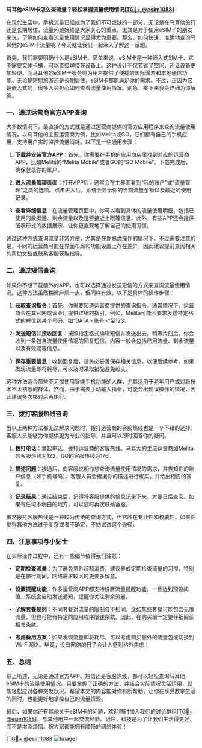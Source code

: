 **马耳他eSIM卡怎么查流量？轻松掌握流量使用情况[[TG💪+ @esim1088](https://t.me/s/esim1088)]**

在现代生活中，手机流量已经成为了我们不可或缺的一部分。无论是在马耳他旅行还是长期居住，流量问题始终是大家关心的重点。尤其是对于使用eSIM卡的朋友来说，了解如何查看流量使用情况显得尤为重要。那么，如何快速、准确地查询马耳他的eSIM卡流量呢？今天就让我们一起深入了解这一话题。

首先，我们需要明确什么是eSIM卡。简单来说，eSIM卡是一种嵌入式SIM卡，它不需要实体卡槽，可以直接焊接在设备上。这种设计不仅节省了空间，还让设备更加轻便。而马耳他的eSIM卡服务则为用户提供了便捷的国际漫游和本地通信功能。无论是短期旅游还是长期居住，eSIM卡都能满足你的需求。不过，正因为它是嵌入式的，很多人会担心如何查看流量使用情况。别急，接下来我会详细为你解答。

### **一、通过运营商官方APP查询**

大多数情况下，最直接的方式就是通过运营商提供的官方应用程序来查询流量使用情况。以马耳他的主要运营商为例，比如Melita或GO，它们都有自己的手机应用，支持用户实时监控流量消耗。以下是一些通用步骤：

1. **下载并安装官方APP**：首先，你需要在手机的应用商店里找到对应的运营商APP，比如Melita的“Melita Mobile”或者GO的“GO Mobile”。下载完成后，确保登录你的账户。

2. **进入流量管理页面**：打开APP后，通常会在主界面看到“我的账户”或“流量管理”之类的选项。点击进入后，系统会显示你的当前流量余额以及最近的使用记录。

3. **查看详细信息**：在流量管理页面中，你可以看到具体的流量使用明细，包括已使用的数据量、剩余流量以及是否接近上限等信息。此外，有些APP还会提供图表形式的数据展示，让你更直观地了解自己的使用习惯。

通过这种方式查询流量非常方便，尤其是在你熟悉操作的情况下。不过需要注意的是，不同的运营商可能在界面布局和功能设置上存在差异，因此建议提前查阅相关的帮助文档或联系客服获取指导。

### **二、通过短信查询**

如果你不想下载额外的APP，也可以选择通过发送短信的方式来查询流量使用情况。这种方法虽然稍微麻烦一点，但同样有效。以下是具体的操作步骤：

1. **获取查询指令**：首先，你需要知道运营商提供的查询指令。通常情况下，运营商会在其官网或营业厅提供详细的指引。例如，Melita可能会要求发送特定格式的短信到某个号码，如“DATA <账号>”至123。

2. **发送短信并接收回复**：按照指定格式编辑短信并发送出去。稍等片刻后，你会收到一条包含流量使用情况的回复短信。内容一般会包括已用流量、剩余流量以及有效期等信息。

3. **保存重要信息**：收到回复后，请务必妥善保存相关信息，以便后续参考。如果发现流量即将耗尽，可以及时采取措施避免超支。

这种方法适合那些不习惯使用智能手机功能的人群，尤其适用于老年用户或对新技术不太熟悉的群体。然而，由于需要手动输入指令，可能会出现误操作的情况，因此建议多次核对后再执行。

### **三、拨打客服热线咨询**

当以上两种方法都无法解决问题时，拨打运营商的客服热线也是一个不错的选择。客服人员能够为你提供更为专业的指导，并且可以即时回答你的疑问。

1. **拨打电话**：拿起电话，拨打运营商的客服热线。马耳大的主流运营商如Melita的客服热线为123，GO的客服热线为176。

2. **描述问题**：接通后，向客服说明你想查询流量使用情况的需求，并告知你的账户信息（如手机号码）。客服人员会根据你的描述进行核实，并给出相应的答复。

3. **记录结果**：通话结束后，记得将客服提供的信息记录下来，方便日后查阅。如果有任何不明白的地方，可以随时再次联系客服。

虽然拨打客服热线是一种较为传统的查询方式，但它胜在专业性和权威性。如果你觉得其他方法过于复杂或者不确定，不妨试试这个途径。

### **四、注意事项与小贴士**

在实际操作过程中，还有一些细节值得我们注意：

- **定期检查流量**：为了避免意外超额消费，建议养成定期检查流量的习惯。特别是在旅行期间，网络需求较大时更要多留意。
  
- **设置提醒功能**：许多运营商APP都支持设置流量提醒功能。一旦达到预设阈值，系统会自动发送通知，提醒你关注剩余流量。

- **了解套餐规则**：不同套餐对流量的限制各不相同，比如某些套餐可能包含无限流量，但也可能有特定的应用程序限速条款。因此，在购买前一定要仔细阅读相关条款。

- **考虑备用方案**：如果发现流量即将耗尽，可以考虑购买额外的流量包或切换到Wi-Fi网络。毕竟，没有网络的日子会让人感到格外焦虑！

### **五、总结**

综上所述，无论是通过官方APP、短信还是客服热线，都可以轻松查询马耳他eSIM卡的流量使用情况。只要掌握了正确的方法，并结合实际情况灵活运用，就能轻松应对各种突发状况。希望本文的内容能对你有所帮助，让你在享受数字生活的同时，也能更好地掌控自己的流量资源。

最后，如果你还有其他关于eSIM卡的问题，欢迎随时加入我们的讨论群组[[TG💪+ @esim1088](https://t.me/s/esim1088)]，与其他用户一起交流经验。记住，科技是为了让我们生活得更好，而不是增添烦恼。祝大家都能拥有顺畅的网络体验！

[[TG💪+ @esim1088](https://t.me/s/esim1088) ![Image](https://i.postimg.cc/4NQfJmqS/Snipaste-2025-05-13-00-14-12.png)]